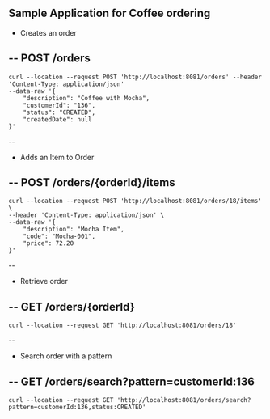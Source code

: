 ## Sample Application for Coffee ordering

* Creates an order

-- POST /orders
---
```
curl --location --request POST 'http://localhost:8081/orders' --header 'Content-Type: application/json' 
--data-raw '{
    "description": "Coffee with Mocha",
    "customerId": "136",
    "status": "CREATED",
    "createdDate": null
}'
```
--

* Adds an Item to Order

-- POST /orders/{orderId}/items
---
```
curl --location --request POST 'http://localhost:8081/orders/18/items' \
--header 'Content-Type: application/json' \
--data-raw '{
    "description": "Mocha Item",
    "code": "Mocha-001",
    "price": 72.20
}'
```
--

* Retrieve order

-- GET /orders/{orderId}
---
```
curl --location --request GET 'http://localhost:8081/orders/18'
```

--


* Search order with a pattern

-- GET /orders/search?pattern=customerId:136
---
```
curl --location --request GET 'http://localhost:8081/orders/search?pattern=customerId:136,status:CREATED'
```


